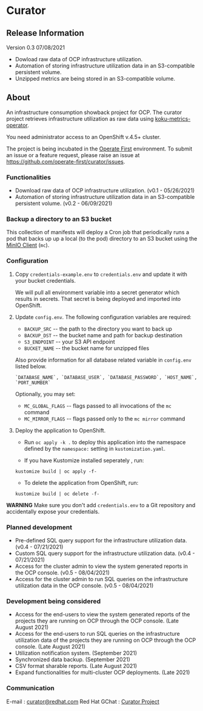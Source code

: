 # **Curator**

## Release Information
Version 0.3 07/08/2021
+ Dowload raw data of OCP infrastructure utilization.
+ Automation of storing infrastructure utilization data in an S3-compatible persistent volume.
+ Unzipped metrics are being stored in an S3-compatible volume.

## About
An infrastructure consumption showback project for OCP. The curator project retrieves infrastructure utilization as raw data using [koku-metrics-operator](https://github.com/project-koku/koku-metrics-operator).

You need administrator access to an OpenShift v.4.5+ cluster. 

The project is being incubated in the [Operate First](https://www.operate-first.cloud/) environment. To submit an issue or a feature request, please raise an issue at https://github.com/operate-first/curator/issues. 

### Functionalities
+ Download raw data of OCP infrastructure utilization. (v0.1 - 05/26/2021)
+ Automation of storing infrastructure utilization data in an S3-compatible persistent volume. (v0.2 - 06/09/2021)



### Backup a directory to an S3 bucket
This collection of manifests will deploy a Cron job that periodically runs a pod that backs up up a local (to the pod) directory
to an S3 bucket using the [MinIO Client][] (`mc`).

[minio client]: https://docs.min.io/docs/minio-client-complete-guide.html

### Configuration
1. Copy `credentials-example.env` to `credentials.env`
   and update it with your bucket credentials. 
   
   We will pull all environment variable into a secret generator which results in secrets. 
   That secret is being deployed and imported into OpenShift.

2. Update `config.env`. The following configuration variables are
   required:

     - `BACKUP_SRC` -- the path to the directory you want to back up
     - `BACKUP_DST` -- the bucket name and path for backup destination
     - `S3_ENDPOINT` -- your S3 API endpoint
     - `BUCKET_NAME` -- the bucket name for unzipped files

    Also provide information for all database related variable in `config.env` listed below.

       `DATABASE_NAME`, `DATABASE_USER`, `DATABASE_PASSWORD`, `HOST_NAME`, `PORT_NUMBER`
  
   Optionally, you may set:

     - `MC_GLOBAL_FLAGS` -- flags passed to all invocations of the
       `mc` command
     - `MC_MIRROR_FLAGS` -- flags passed only to the `mc mirror`
       command

3. Deploy the application to OpenShift.

    - Run `oc apply -k .` to deploy this application into the
      namespace defined by the `namespace:` setting in
      `kustomization.yaml`.
	
    - If you have Kustomize installed seperately , run:

    ```
    kustomize build | oc apply -f-
    ```

    - To delete the application from OpenShift, run:

    ```
    kustomize build | oc delete -f-
    ```

**WARNING** Make sure you don't add `credentials.env` to a Git
repository and accidentally expose your credentials.

[docker image]: https://hub.docker.com/r/minio/mc/
[s3cmd]: https://s3tools.org/s3cmd

### Planned development

+ Pre-defined SQL query support for the infrastructure utilization data. (v0.4 - 07/21/2021)
+ Custom SQL query support for the infrastructure utilization data. (v0.4 - 07/21/2021)
+ Access for the cluster admin to view the system generated reports in the OCP console. (v0.5 - 08/04/2021)
+ Access for the cluster admin to run SQL queries on the infrastructure utilization data in the OCP console. (v0.5 - 08/04/2021)


### Development being considered
+ Access for the end-users to view the system generated reports of the projects they are running on OCP through the OCP console. (Late August 2021)
+ Access for the end-users to run SQL queries on the infrastructure utilization data of the projects they are running on OCP through the OCP console. (Late August 2021)
+ Utilization notification system. (September 2021)
+ Synchronized data backup. (September 2021)
+ CSV format sharable reports. (Late August 2021)
+ Expand functionalities for multi-cluster OCP deployments. (Late 2021)

### Communication
E-mail : curator@redhat.com Red Hat GChat : [Curator Project](https://join.slack.com/t/operatefirst/shared_invite/zt-o2gn4wn8-O39g7sthTAuPCvaCNRnLww)

